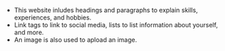 <ul>
<li>This website inludes headings and paragraphs to explain skills, experiences, and hobbies.</li>
  <li>Link tags to link to social media, lists to list information about yourself, and more.</li>
  <li>An image is also used to apload an image.</li></ul>
